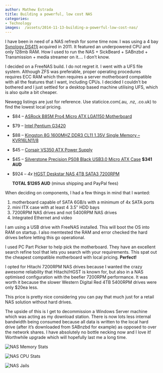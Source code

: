 ```yaml
---
author: Mathew Estrada
title: Building a powerful, low cost NAS
categories:
- Technology
images:  /assets/2014-11-13-building-a-powerful-low-cost-nas/
---
```


I have been in need of a NAS refresh for some time now. I was using a 4 bay [Synology DS411j](http://www.engadget.com/products/synology/ds411j/specs/) acquired in 2011. It featured an underpowered CPU and only 128mb RAM. How I used to run the NAS + SickBeard + SABnzbd + Transmission + media streamer on it…. I don’t know.

I decided on a FreeNAS build. I do not regret it. I went with a UFS file system. Although ZFS was preferable, proper operating procedures requires ECC RAM which then requires a server motherboard compatible with all the features that I want, including CPUs. I decided I couldn’t be bothered and I just settled for a desktop based machine utilising UFS, which is also quite a bit cheaper.

<!--more-->

Newegg listings are just for reference. Use staticice.com(.au, .nz, .co.uk) to find the lowest local pricing.



- $84 – [ASRock B85M Pro4 Micro ATX LGA1150 Motherboard](http://www.newegg.com/Product/Product.aspx?Item=N82E16813157388)

- $79 – [Intel Pentium G3420](http://www.newegg.com/Product/Product.aspx?Item=N82E16819116949)

- $88 – [Kingston 8G 1600MHZ DDR3 CL11 1.35V Single Memory – KVR16LN11/8](http://www.newegg.com/Product/Product.aspx?Item=054-00X6-00002&cm_re=KVR16LN11%2f8-_-054-00X6-00002-_-Product)

- $45 – [Corsair VS350 ATX Power Supply](http://www.pccasegear.com/index.php?main_page=product_info&products_id=22269)

- \$45 – [Silverstone Precision PS08 Black USB3.0 Micro ATX Case](http://www.newegg.com/Product/Product.aspx?Item=N82E16811163247)
  **$341 AUD**

-  \$924 – *4x* [HGST Deskstar NAS 4TB SATA3 7200RPM](http://www.amazon.com/HGST-Deskstar-3-5-Inch-Internal-0S03664/dp/B00HHAJRU0)

   **TOTAL $1265 AUD** (minus shipping and PayPal fees)



When deciding on components, I had a few things in mind that I wanted:

1. motherboard capable of SATA 6GB/s with a minimum of 4x SATA ports
2. mini ITX case with at least 4 3.5″ HDD bays
3. 7200RPM NAS drives and not 5400RPM NAS drives
4. Integrated Ethernet and video



I am using a USB drive with FreeNAS installed. This will boot the OS into RAM on startup. I also memtested the RAM and error checked the hard drives before letting this go operational.

I used PC Part Picker to help pick the motherboard. They have an excellent search refine tool that lets you search with your requirements. This spat out the cheapest compatible motherboard with local pricing. **Perfect!**

I opted for Hitachi 7200RPM NAS drives because I wanted the crazy awesome reliability that Hitachi/HGST is known for, but also in a NAS optimised configuration with the beefier 7200RPM performance. It was worth it because the slower Western Digital Red 4TB 5400RPM drives were only $20ea less.

This price is pretty nice considering you can pay that much just for a retail NAS solution without hard drives.

The upside of this is I get to decommission a Windows Server machine which was acting as my download station. There is now lots less internal bandwidth being consumed because all data is written to the local hard drive (after it’s downloaded from SABnzbd for example) as opposed to over the network shares. I have absolutely no bottle necking now and I love it! Worthwhile upgrade which will hopefully last me a long time.




![NAS Memory Stats]({{page.images}}mem.png)

![NAS CPU Stats]({{page.images}}cpu.png)

![NAS Jails]({{page.images}}jails.png)